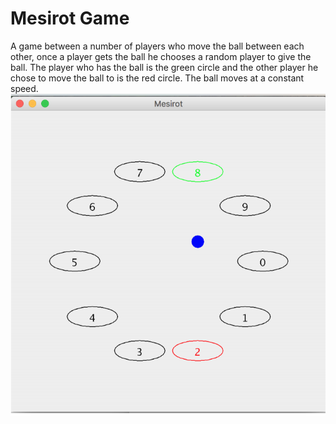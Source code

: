 # Mesirot Game
A game between a number of players who move the ball between each other, once a player gets the ball he chooses a random player to give the ball.
The player who has the ball is the green circle and the other player he chose to move the ball to is the red circle.
The ball moves at a constant speed.
<br/>
![](image/MesirotGame.png)

